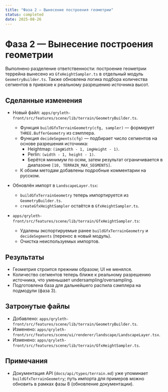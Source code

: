 ```yaml
---
title: "Фаза 2 — Вынесение построения геометрии"
status: completed
date: 2025-08-26
---
```


# Фаза 2 — Вынесение построения геометрии

Выполнено разделение ответственности: построение геометрии террейна вынесено из `GfxHeightSampler.ts` в отдельный модуль `GeometryBuilder.ts`. Также обновлена логика подбора количества сегментов в привязке к реальному разрешению источника высот.

## Сделанные изменения

- Новый файл: `apps/qryleth-front/src/features/scene/lib/terrain/GeometryBuilder.ts`.
  - Функция `buildGfxTerrainGeometry(cfg, sampler)` — формирует `THREE.BufferGeometry` из сэмплера.
  - Функция `decideSegments(cfg)` — подбирает число сегментов на основе разрешения источника:
    - Heightmap: `(imgWidth - 1, imgHeight - 1)`.
    - Perlin: `(width - 1, height - 1)`.
    - Берётся минимум по осям, затем результат ограничивается в диапазоне `[10, TERRAIN_MAX_SEGMENTS]`.
  - К обоим методам добавлены подробные комментарии на русском.

- Обновлён импорт в `LandscapeLayer.tsx`:
  - `buildGfxTerrainGeometry` теперь импортируется из `GeometryBuilder.ts`.
  - `createGfxHeightSampler` остаётся в `GfxHeightSampler.ts`.

- `apps/qryleth-front/src/features/scene/lib/terrain/GfxHeightSampler.ts`:
  - Удалены экспортируемые ранее `buildGfxTerrainGeometry` и `decideSegments` (перенос в новый модуль).
  - Очистка неиспользуемых импортов.

## Результаты

- Геометрия строится прежним образом; UI не менялся.
- Количество сегментов теперь ближе к реальному разрешению источника, что уменьшает undersampling/oversampling.
- Подготовлена база для дальнейшего распила сэмплера на подмодули (фаза 3).

## Затронутые файлы

- Добавлено: `apps/qryleth-front/src/features/scene/lib/terrain/GeometryBuilder.ts`.
- Изменено: `apps/qryleth-front/src/features/scene/ui/renderer/landscape/LandscapeLayer.tsx`.
- Изменено: `apps/qryleth-front/src/features/scene/lib/terrain/GfxHeightSampler.ts`.

## Примечания

- Документация API (`docs/api/types/terrain.md`) уже упоминает `buildGfxTerrainGeometry`; путь импорта для примеров можно обновить в рамках фазы 8 (обновление документации).

